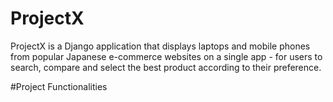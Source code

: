 # ProjectX
ProjectX is a Django application that displays laptops and mobile phones from popular Japanese e-commerce websites on a single app - for users to search, compare and select the best product according to their preference.

#Project Functionalities

